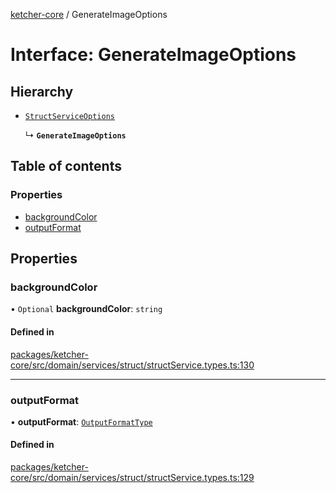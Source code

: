[ketcher-core](../README.md) / GenerateImageOptions

# Interface: GenerateImageOptions

## Hierarchy

- [`StructServiceOptions`](StructServiceOptions.md)

  ↳ **`GenerateImageOptions`**

## Table of contents

### Properties

- [backgroundColor](GenerateImageOptions.md#backgroundcolor)
- [outputFormat](GenerateImageOptions.md#outputformat)

## Properties

### backgroundColor

• `Optional` **backgroundColor**: `string`

#### Defined in

[packages/ketcher-core/src/domain/services/struct/structService.types.ts:130](https://github.com/epam/ketcher/blob/bf065756/packages/ketcher-core/src/domain/services/struct/structService.types.ts#L130)

___

### outputFormat

• **outputFormat**: [`OutputFormatType`](../README.md#outputformattype)

#### Defined in

[packages/ketcher-core/src/domain/services/struct/structService.types.ts:129](https://github.com/epam/ketcher/blob/bf065756/packages/ketcher-core/src/domain/services/struct/structService.types.ts#L129)
